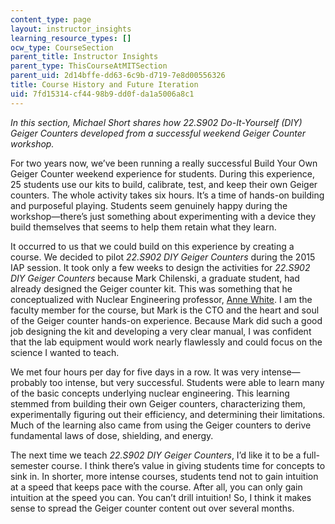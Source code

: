 ```yaml
---
content_type: page
layout: instructor_insights
learning_resource_types: []
ocw_type: CourseSection
parent_title: Instructor Insights
parent_type: ThisCourseAtMITSection
parent_uid: 2d14bffe-dd63-6c9b-d719-7e8d00556326
title: Course History and Future Iteration
uid: 7fd15314-cf44-98b9-dd0f-da1a5006a8c1
---
```


_In this section, Michael Short shares how _22.S902 Do-It-Yourself (DIY) Geiger Counters_ developed from a successful weekend Geiger Counter workshop._

For two years now, we’ve been running a really successful Build Your Own Geiger Counter weekend experience for students. During this experience, 25 students use our kits to build, calibrate, test, and keep their own Geiger counters. The whole activity takes six hours. It’s a time of hands-on building and purposeful playing. Students seem genuinely happy during the workshop—there’s just something about experimenting with a device they build themselves that seems to help them retain what they learn.

It occurred to us that we could build on this experience by creating a course. We decided to pilot _22.S902 DIY Geiger Counters_ during the 2015 IAP session. It took only a few weeks to design the activities for _22.S902 DIY Geiger Counters_ because Mark Chilenski, a graduate student, had already designed the Geiger counter kit. This was something that he conceptualized with Nuclear Engineering professor, [Anne White](http://web.mit.edu/nse/people/faculty/white.html). I am the faculty member for the course, but Mark is the CTO and the heart and soul of the Geiger counter hands-on experience. Because Mark did such a good job designing the kit and developing a very clear manual, I was confident that the lab equipment would work nearly flawlessly and could focus on the science I wanted to teach.

We met four hours per day for five days in a row. It was very intense—probably too intense, but very successful. Students were able to learn many of the basic concepts underlying nuclear engineering. This learning stemmed from building their own Geiger counters, characterizing them, experimentally figuring out their efficiency, and determining their limitations. Much of the learning also came from using the Geiger counters to derive fundamental laws of dose, shielding, and energy.

The next time we teach _22.S902 DIY Geiger Counters_, I’d like it to be a full-semester course. I think there’s value in giving students time for concepts to sink in. In shorter, more intense courses, students tend not to gain intuition at a speed that keeps pace with the course. After all, you can only gain intuition at the speed you can. You can’t drill intuition! So, I think it makes sense to spread the Geiger counter content out over several months.